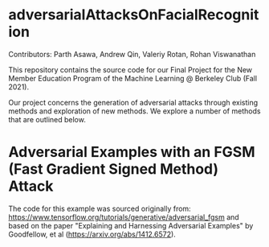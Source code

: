 # adversarialAttacksOnFacialRecognition

Contributors: Parth Asawa, Andrew Qin, Valeriy Rotan, Rohan Viswanathan

This repository contains the source code for our Final Project for the New Member Education Program of the Machine Learning @ Berkeley Club (Fall 2021).

Our project concerns the generation of adversarial attacks through existing methods and exploration of new methods. We explore a number of methods that are outlined below.

# Adversarial Examples with an FGSM (Fast Gradient Signed Method) Attack

The code for this example was sourced originally from: https://www.tensorflow.org/tutorials/generative/adversarial_fgsm and based on the paper "Explaining and Harnessing Adversarial Examples" by Goodfellow, et al (https://arxiv.org/abs/1412.6572).
